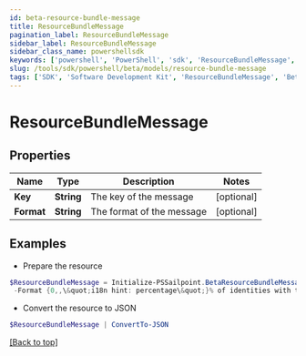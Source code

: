 ```yaml
---
id: beta-resource-bundle-message
title: ResourceBundleMessage
pagination_label: ResourceBundleMessage
sidebar_label: ResourceBundleMessage
sidebar_class_name: powershellsdk
keywords: ['powershell', 'PowerShell', 'sdk', 'ResourceBundleMessage', 'BetaResourceBundleMessage'] 
slug: /tools/sdk/powershell/beta/models/resource-bundle-message
tags: ['SDK', 'Software Development Kit', 'ResourceBundleMessage', 'BetaResourceBundleMessage']
---
```



# ResourceBundleMessage

## Properties

Name | Type | Description | Notes
------------ | ------------- | ------------- | -------------
**Key** | **String** | The key of the message | [optional] 
**Format** | **String** | The format of the message | [optional] 

## Examples

- Prepare the resource
```powershell
$ResourceBundleMessage = Initialize-PSSailpoint.BetaResourceBundleMessage  -Key recommender-api.V2_WEIGHT_FEATURE_PRODUCT_INTERPRETATION_LOW `
 -Format {0,,\&quot;i18n hint: percentage\&quot;}% of identities with the same {1,,\&quot;i18n hint: name of category feature\&quot;} have this access. This information had a low impact on the overall score.
```

- Convert the resource to JSON
```powershell
$ResourceBundleMessage | ConvertTo-JSON
```


[[Back to top]](#) 

